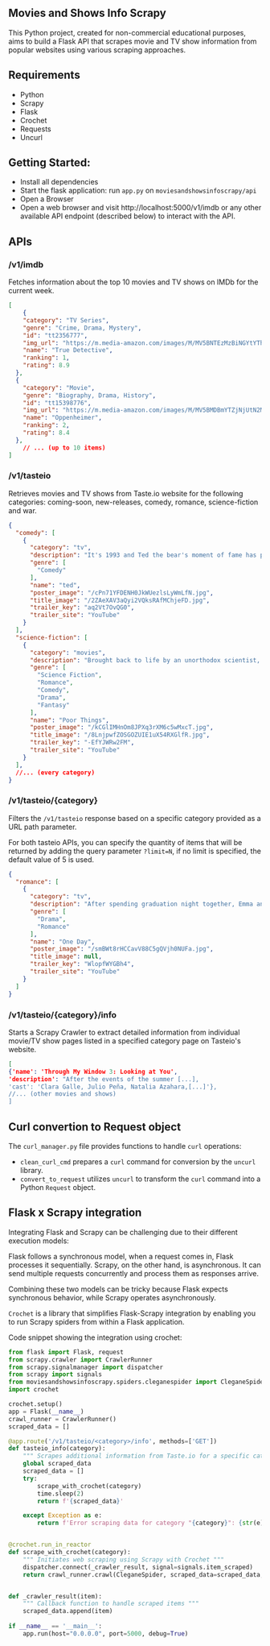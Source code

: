 ## Movies and Shows Info Scrapy
This Python project, created for non-commercial educational purposes, aims to build a Flask API that scrapes movie and TV show information from popular 
websites using various scraping approaches.

## Requirements
* Python
* Scrapy
* Flask
* Crochet
* Requests
* Uncurl

## Getting Started:
* Install all dependencies
* Start the flask application: run `app.py` on `moviesandshowsinfoscrapy/api`
* Open a Browser
* Open a web browser and visit http://localhost:5000/v1/imdb or any other available API endpoint (described below) to interact with the API.

## APIs

### /v1/imdb
Fetches information about the top 10 movies and TV shows on IMDb for the current week.

``` json
[
    {
    "category": "TV Series",
    "genre": "Crime, Drama, Mystery",
    "id": "tt2356777",
    "img_url": "https://m.media-amazon.com/images/M/MV5BNTEzMzBiNGYtYThiZS00MzBjLTk5ZWItM2FmMzU3Y2RjYTVlXkEyXkFqcGdeQXVyMjkwOTAyMDU@._V1_.jpg",
    "name": "True Detective",
    "ranking": 1,
    "rating": 8.9
  },
  {
    "category": "Movie",
    "genre": "Biography, Drama, History",
    "id": "tt15398776",
    "img_url": "https://m.media-amazon.com/images/M/MV5BMDBmYTZjNjUtN2M1MS00MTQ2LTk2ODgtNzc2M2QyZGE5NTVjXkEyXkFqcGdeQXVyNzAwMjU2MTY@._V1_.jpg",
    "name": "Oppenheimer",
    "ranking": 2,
    "rating": 8.4
  },
    // ... (up to 10 items)
]
```

### /v1/tasteio
Retrieves  movies and TV shows from Taste.io website for the following categories:
coming-soon, new-releases, comedy, romance, science-fiction and war.

``` json
{
  "comedy": [
    {
      "category": "tv",
      "description": "It's 1993 and Ted the bear's moment of fame has passed, leaving him living with his best friend[...]",
      "genre": [
        "Comedy"
      ],
      "name": "ted",
      "poster_image": "/cPn71YFDENH0JkWUezlsLyWmLfN.jpg",
      "title_image": "/2ZAeXAV3aQyi2VQksRAfMChjeFD.jpg",
      "trailer_key": "aq2Vt7OvQG0",
      "trailer_site": "YouTube"
    }
  ],
  "science-fiction": [
    {
      "category": "movies",
      "description": "Brought back to life by an unorthodox scientist, a young woman runs off [...]",
      "genre": [
        "Science Fiction",
        "Romance",
        "Comedy",
        "Drama",
        "Fantasy"
      ],
      "name": "Poor Things",
      "poster_image": "/kCGlIMHnOm8JPXq3rXM6c5wMxcT.jpg",
      "title_image": "/8LnjpwfZOSGOZUIE1uX54RXGlfR.jpg",
      "trailer_key": "-EfYJWRw2FM",
      "trailer_site": "YouTube"
    }
  ],
  //... (every category)
}
```

### /v1/tasteio/{category}
Filters the `/v1/tasteio` response based on a specific category provided as a URL path parameter.

For both tasteio APIs, you can specify the quantity of items that will be returned by adding the query parameter `?limit=N`, 
if no limit is specified, the default value of 5 is used.

``` json
{
  "romance": [
    {
      "category": "tv",
      "description": "After spending graduation night together, Emma and Dexter go their separate ways \u2014 but their lives remain intertwined.",
      "genre": [
        "Drama",
        "Romance"
      ],
      "name": "One Day",
      "poster_image": "/smBWt8rHCCavV88C5gQVjh0NUFa.jpg",
      "title_image": null,
      "trailer_key": "WlopfWYGBh4",
      "trailer_site": "YouTube"
    }
  ]
}
```

### /v1/tasteio/{category}/info
Starts a Scrapy Crawler to extract detailed information from individual movie/TV show pages listed in a specified 
category page on Tasteio's website.

``` json
[
{'name': 'Through My Window 3: Looking at You', 
'description': "After the events of the summer [...],
'cast': 'Clara Galle, Julio Peña, Natalia Azahara,[...]'},
//... (other movies and shows)
] 
```

## Curl convertion to Request object
The  `curl_manager.py` file provides functions to handle `curl` operations:

- `clean_curl_cmd` prepares a `curl` command for conversion by the `uncurl` library.
- `convert_to_request` utilizes `uncurl` to transform the `curl` command into a Python `Request` object.


## Flask x Scrapy integration
Integrating Flask and Scrapy can be challenging due to their different execution models: 

Flask follows a synchronous model, when a request comes in, Flask processes it sequentially. Scrapy, on the other hand, is asynchronous. 
It can send multiple requests concurrently and process them as responses arrive.

Combining these two models can be tricky because Flask expects synchronous behavior, while Scrapy operates asynchronously.

`Crochet` is a library that simplifies Flask-Scrapy integration by enabling you to run Scrapy spiders from within a Flask application.

Code snippet showing the integration using crochet:
``` python
from flask import Flask, request
from scrapy.crawler import CrawlerRunner
from scrapy.signalmanager import dispatcher
from scrapy import signals
from moviesandshowsinfoscrapy.spiders.cleganespider import CleganeSpider
import crochet

crochet.setup()
app = Flask(__name__)
crawl_runner = CrawlerRunner()
scraped_data = []

@app.route('/v1/tasteio/<category>/info', methods=['GET'])
def tasteio_info(category):
    """ Scrapes additional information from Taste.io for a specific category """
    global scraped_data
    scraped_data = []
    try:
        scrape_with_crochet(category)
        time.sleep(2)
        return f'{scraped_data}'

    except Exception as e:
        return f'Error scraping data for category "{category}": {str(e)}'


@crochet.run_in_reactor
def scrape_with_crochet(category):
    """ Initiates web scraping using Scrapy with Crochet """
    dispatcher.connect(_crawler_result, signal=signals.item_scraped)
    return crawl_runner.crawl(CleganeSpider, scraped_data=scraped_data, category=category)


def _crawler_result(item):
    """ Callback function to handle scraped items """
    scraped_data.append(item)
    
if __name__ == '__main__':
    app.run(host="0.0.0.0", port=5000, debug=True)
```